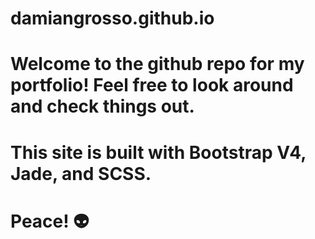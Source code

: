 # damiangrosso.github.io
# Welcome to the github repo for my portfolio! Feel free to look around and check things out.
# This site is built with Bootstrap V4, Jade, and SCSS. 
# Peace!  &#128125;
